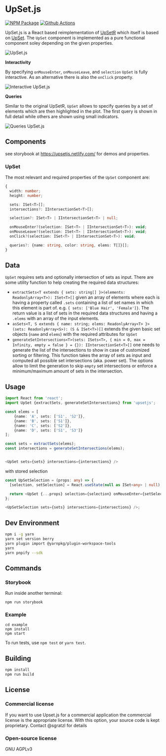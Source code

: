 # UpSet.js

[![NPM Package][npm-image]][npm-url] [![Github Actions][github-actions-image]][github-actions-url]

UpSet.js is a React based reimplementation of [UpSetR](https://www.rdocumentation.org/packages/UpSetR/) which itself is based on [UpSet](http://vcg.github.io/upset/about/). The `UpSet` component is implemented as a pure functional component soley depending on the given properties.

![UpSet.js](https://user-images.githubusercontent.com/4129778/75599825-a8a13780-5a76-11ea-8cd4-b775f4791a91.png)

**Interactivity**

By specifying `onMouseEnter`, `onMouseLeave`, and `selection` `UpSet` is fully interactive. As an alternative there is also the `onClick` property.

![Interactive UpSet.js](https://user-images.githubusercontent.com/4129778/75599827-a9d26480-5a76-11ea-9024-e44bc729b741.png)

**Queries**

Similar to the original UpSetR, `UpSet` allows to specify queries by a set of elements which are then highlighted in the plot.
The first query is shown in full detail while others are shown using small indicators.

![Queries UpSet.js](https://user-images.githubusercontent.com/4129778/75599826-a939ce00-5a76-11ea-9f47-6b6f3a076099.png)

## Components

see storybook at https://upsetjs.netlify.com/ for demos and properties.

### UpSet

The most relevant and required properties of the `UpSet` component are:

```ts
{
  width: number;
  height: number;

  sets: ISet<T>[];
  intersections?: IIntersectionSet<T>[];

  selection?: ISet<T> | IIntersectionSet<T> | null;

  onMouseEnter?(selection: ISet<T> | IIntersectionSet<T>): void;
  onMouseLeave?(selection: ISet<T> | IIntersectionSet<T>): void;
  onClick?(selection: ISet<T> | IIntersectionSet<T>): void;

  queries?: {name: string, color: string, elems: T[]}[];
}
```

## Data

`UpSet` requires sets and optionally intersection of sets as input. There are some utility function to help creating the required data structures:

- `extractSets<T extends { sets: string[] }>(elements: ReadonlyArray<T>): ISet<T>[]`
  given an array of elements where each is having a property called `.sets` containing a list of set names in which this element is part of. e.g. `{ sets: ['Blue Hair', 'Female']}`. The return value is a list of sets in the required data structures and having a `.elems` with an array of the input elements.
- `asSets<T, S extends { name: string; elems: ReadonlyArray<T> }>(sets: ReadonlyArray<S>): (S & ISet<T>)[]`
  extends the given basic set objects (`name` and `elems`) with the required attributes for `UpSet`
- `generateSetIntersections<T>(sets: ISets<T>, { min = 0, max = Infinity, empty = false } = {}): IIntersectionSet<T>[]`
  one needs to generate the list of the intersections to show in case of customized sorting or filtering. This function takes the array of sets as input and computed all possible set intersections (aka. power set). The options allow to limit the generation to skip `empty` set intersections or enforce a minimum/maximum amount of sets in the intersection.

## Usage

```ts
import React from 'react';
import UpSet {extractSets, generateSetIntersections} from 'upsetjs';

const elems = [
    {name: 'A', sets: ['S1', 'S2']},
    {name: 'B', sets: ['S1']},
    {name: 'C', sets: ['S2']},
    {name: 'D', sets: ['S1', 'S3']}
];

const sets = extractSets(elems);
const intersections = generateSetIntersections(elems);


<UpSet sets={sets} intersections={intersections} />
```

with stored selection

```ts
const UpSetSelection = (props: any) => {
  [selection, setSelection] = React.useState(null as ISet<any> | null);

  return <UpSet {...props} selection={selection} onMouseEnter={setSelection} onMouseLeave={() => setSelection(null)} />;
};

<UpSetSelection sets={sets} intersections={intersections} />;
```

## Dev Environment

```sh
npm i -g yarn
yarn set version berry
yarn plugin import @yarnpkg/plugin-workspace-tools
yarn
yarn pnpify --sdk
```

## Commands

### Storybook

Run inside another terminal:

```
npm run storybook
```

### Example

```
cd example
npm install
npm start
```

To run tests, use `npm test` or `yarn test`.

## Building

```sh
npm install
npm run build
```

## License

### Commercial license

If you want to use Upset.js for a commercial application the commercial license is the appropriate license. With this option, your source code is kept proprietary. Contact @sgratzl for details

### Open-source license

GNU AGPLv3

[npm-image]: https://badge.fury.io/js/upsetjs.svg
[npm-url]: https://npmjs.org/package/upsetjs
[github-actions-image]: https://github.com/sgratzl/upsetjs/workflows/nodeci/badge.svg
[github-actions-url]: https://github.com/sgratzl/upsetjs/actions
